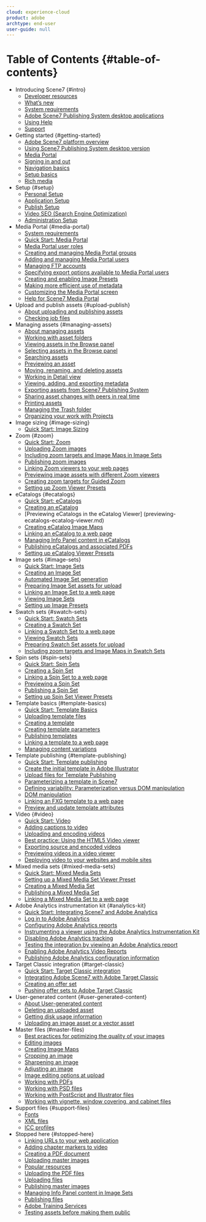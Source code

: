 ```yaml
---
cloud: experience-cloud
product: adobe
archtype: end-user
user-guide: null
---
```


# Table of Contents {#table-of-contents}

+ Introducing Scene7 {#intro}
    + [Developer resources](developer-resources.md)
    + [What’s new](whats-new.md)
    + [System requirements](system-requirements.md)
    + [Adobe Scene7 Publishing System desktop applications](scene7-publishing-system-desktop-applications.md)
    + [Using Help](using-help.md)
    + [Support](support.md)
+ Getting started {#getting-started}
    + [Adobe Scene7 platform overview](scene7-platform-overview.md)
    + [Using Scene7 Publishing System desktop version](using-scene7-publishing-system-desktop.md)
    + [Media Portal](media-portal.md)
    + [Signing in and out](signing-out.md)
    + [Navigation basics](navigation-basics.md)
    + [Setup basics](setup-basics.md)
    + [Rich media](rich-media.md)
+ Setup {#setup}
    + [Personal Setup](personal-setup.md)
    + [Application Setup](application-setup.md)
    + [Publish Setup](publish-setup.md)
    + [Video SEO (Search Engine Optimization)](video-seo-search-engine-optimization.md)
    + [Administration Setup](administration-setup.md)
+ Media Portal {#media-portal}
    + [System requirements](system-requirements-1.md)
    + [Quick Start: Media Portal](quick-start-media-portal-administration.md)
    + [Media Portal user roles](media-portal-user-roles.md)
    + [Creating and managing Media Portal groups](creating-media-portal-groups.md)
    + [Adding and managing Media Portal users](adding-media-portal-users.md)
    + [Managing FTP accounts](ftp-accounts.md)
    + [Specifying export options available to Media Portal users](specifying-export-options-available-media.md)
    + [Creating and enabling Image Presets](creating-enabling-image-presets.md)
    + [Making more efficient use of metadata](making-efficient-metadata.md)
    + [Customizing the Media Portal screen](customizing-media-portal-screen.md)
    + [Help for Scene7 Media Portal](help-scene7-media-portal.md)
+ Upload and publish assets {#upload-publish}
    + [About uploading and publishing assets](about-asset-upload-publish.md)
    + [Checking job files](checking-job-files.md)
+ Managing assets {#managing-assets}
    + [About managing assets](about-managing-assets.md)
    + [Working with asset folders](asset-folders.md)
    + [Viewing assets in the Browse panel](viewing-assets-browse-panel.md)
    + [Selecting assets in the Browse panel](selecting-assets-browse-panel.md)
    + [Searching assets](searching-assets.md)
    + [Previewing an asset](previewing-asset.md)
    + [Moving, renaming, and deleting assets](moving-renaming-deleting-assets.md)
    + [Working in Detail view](detail-view.md)
    + [Viewing, adding, and exporting metadata](viewing-adding-exporting-metadata.md)
    + [Exporting assets from Scene7 Publishing System](exporting-assets-scene7-publishing-system.md)
    + [Sharing asset changes with peers in real time](sharing-asset-changes-peers-real.md)
    + [Printing assets](printing-assets.md)
    + [Managing the Trash folder](trash-folder.md)
    + [Organizing your work with Projects](organizing-projects.md)
+ Image sizing {#image-sizing}
    + [Quick Start: Image Sizing](quick-start-image-sizing.md)
+ Zoom {#zoom}
    + [Quick Start: Zoom](quick-start-zoom.md)
    + [Uploading Zoom images](uploading-zoom-images.md)
    + [Including zoom targets and Image Maps in Image Sets](including-zoom-targets-image-maps.md)
    + [Publishing zoom images](publishing-zoom-images.md)
    + [Linking Zoom viewers to your web pages](linking-zoom-viewers-web-pages.md)
    + [Previewing image assets with different Zoom viewers](previewing-image-assets-different-zoom.md)
    + [Creating zoom targets for Guided Zoom](creating-zoom-targets-guided-zoom.md)
    + [Setting up Zoom Viewer Presets](setting-zoom-viewer-presets.md)
+ eCatalogs {#ecatalogs}
    + [Quick Start: eCatalogs](quick-start-ecatalog.md)
    + [Creating an eCatalog](creating-ecatalog.md)
    + [Previewing eCatalogs in the eCatalog Viewer]
    (previewing-ecatalogs-ecatalog-viewer.md)
    + [Creating eCatalog Image Maps](creating-ecatalog-image-maps.md)
    + [Linking an eCatalog to a web page](linking-ecatalog-web-page.md)
    + [Managing Info Panel content in eCatalogs](info-panel-content.md)
    + [Publishing eCatalogs and associated PDFs](publishing-ecatalogs-associated-pdfs.md)
    + [Setting up eCatalog Viewer Presets](setting-ecatalog-viewer-presets.md)
+ Image sets {#image-sets}
    + [Quick Start: Image Sets](quick-start-image-sets.md)
    + [Creating an Image Set](creating-image-set.md)
    + [Automated Image Set generation](automated-image-set-generation.md)
    + [Preparing Image Set assets for upload](preparing-image-set-assets-upload.md)
    + [Linking an Image Set to a web page](linking-image-set-web-page.md)
    + [Viewing Image Sets](viewing-image-sets.md)
    + [Setting up Image Presets](setting-image-presets.md)
+ Swatch sets {#swatch-sets}
    + [Quick Start: Swatch Sets](quick-start-swatch-sets.md)
    + [Creating a Swatch Set](creating-swatch-set.md)
    + [Linking a Swatch Set to a web page](linking-swatch-set-web-page.md)
    + [Viewing Swatch Sets](viewing-swatch-sets.md)
    + [Preparing Swatch Set assets for upload](preparing-swatch-set-assets-upload.md)
    + [Including zoom targets and Image Maps in Swatch Sets](including-zoom-targets-image-maps-1.md)
+ Spin sets {#spin-sets}
    + [Quick Start: Spin Sets](quick-start-spin-sets.md)
    + [Creating a Spin Set](creating-spin-set.md)
    + [Linking a Spin Set to a web page](linking-spin-set-web-page.md)
    + [Previewing a Spin Set](previewing-spin-set.md)
    + [Publishing a Spin Set](publishing-spin-set.md)
    + [Setting up Spin Set Viewer Presets](setting-spin-set-viewer-presets.md)
+ Template basics (#template-basics)
    + [Quick Start: Template Basics](quick-start-template-basics.md)
    + [Uploading template files](uploading-template-files.md)
    + [Creating a template](creating-template.md)
    + [Creating template parameters](creating-template-parameters.md)
    + [Publishing templates](publishing-templates.md)
    + [Linking a template to a web page](linking-template-web-page.md)
    + [Managing content variations](content-variations.md)
+ Template publishing {#template-publishing}
    + [Quick Start: Template publishing](quick-start-template-publishing.md)
    + [Create the initial template in Adobe Illustrator](create-initial-template-illustrator.md)
    + [Upload files for Template Publishing](upload-files-template-publishing.md)
    + [Parameterizing a template in Scene7](parameterizing-template-scene7.md)
    + [Defining variability: Parameterization versus DOM manipulation](defining-variability-parameterization-versus-dom.md)
    + [DOM manipulation](dom-manipulation.md)
    + [Linking an FXG template to a web page](linking-fxg-template-web-page.md)
    + [Preview and update template attributes](preview-update-template-attributes.md)
+ Video {#video}
    + [Quick Start: Video](quick-start-video.md)
    + [Adding captions to video](adding-captions-video.md)
    + [Uploading and encoding videos](uploading-encoding-videos.md)
    + [Best practice: Using the HTML5 Video viewer](best-practice-using-html5-video.md)
    + [Exporting source and encoded videos](exporting-source-encoded-videos.md)
    + [Previewing videos in a video viewer](previewing-videos-video-viewer.md)
    + [Deploying video to your websites and mobile sites](deploying-video-websites-mobile-sites.md)
+ Mixed media sets {#mixed-media-sets}
    + [Quick Start: Mixed Media Sets](quick-start-mixed-media-sets.md)
    + [Setting up a Mixed Media Set Viewer Preset](setting-mixed-media-set-viewer.md)
    + [Creating a Mixed Media Set](creating-mixed-media-set.md)
    + [Publishing a Mixed Media Set](publishing-mixed-media-set.md)
    + [Linking a Mixed Media Set to a web page](linking-mixed-media-set-web.md)
+ Adobe Analytics instrumentation kit {#analytics-kit}
    + [Quick Start: Integrating Scene7 and Adobe Analytics ](quick-start-integrating-scene7-analytics.md)
    + [Log in to Adobe Analytics](log-analytics.md)
    + [Configuring Adobe Analytics reports](configuring-analytics-reports.md)
    + [Instrumenting a viewer using the Adobe Analytics Instrumentation Kit](instrumenting-viewer-using-analytics-instrumentation.md)
    + [Disabling Adobe Analytics tracking](disabling-analytics-tracking.md)
    + [Testing the integration by viewing an Adobe Analytics report](testing-integration-viewing-analytics-report.md)
    + [Enabling Adobe Analytics Video Reports](enabling-analytics-video-reports.md)
    + [Publishing Adobe Analytics configuration information](publishing-analytics-configuration-information.md)
+ Target Classic integration {#target-classic}
    + [Quick Start: Target Classic integration](quick-start-target-classic-integration.md)
    + [Integrating Adobe Scene7 with Adobe Target Classic](integrating-scene7-target-classic.md)
    + [Creating an offer set](creating-offer-set.md)
    + [Pushing offer sets to Adobe Target Classic](pushing-offer-sets-target-classic.md)
+ User-generated content {#user-generated-content}
    + [About User-generated content](about-ugc.md)
    + [Deleting an uploaded asset](deleting-uploaded-asset.md)
    + [Getting disk usage information](getting-disk-usage-information.md)
    + [Uploading an image asset or a vector asset](uploading-image-asset-or-vector.md)
+ Master files (#master-files)
    + [Best practices for optimizing the quality of your images](best-practices-optimizing-quality-images.md)
    + [Editing images](editing-images.md)
    + [Creating Image Maps](creating-image-maps.md)
    + [Cropping an image](cropping-image.md)
    + [Sharpening an image](sharpening-image.md)
    + [Adjusting an image](adjusting-image.md)
    + [Image editing options at upload](image-editing-options-upload.md)
    + [Working with PDFs](pdfs.md)
    + [Working with PSD files](psd-files.md)
    + [Working with PostScript and Illustrator files](postscript-illustrator-files.md)
    + [Working with vignette, window covering, and cabinet files](vignette-window-covering-cabinet-files.md)
+ Support files {#support-files}
    + [Fonts](fonts.md)
    + [XML files](xml-files.md)
    + [ICC profiles](icc-profiles.md)
+ Stopped here {#stopped-here}
    + [Linking URLs to your web application](linking-urls-web-application.md)
    + [Adding chapter markers to video](adding-chapter-markers-video.md)
    + [Creating a PDF document](creating-pdf-document.md)
    + [Uploading master images](uploading-master-images.md)
    + [Popular resources](popular-resources.md)
    + [Uploading the PDF files](uploading-pdf-files.md)
    + [Uploading files](uploading-files.md)
    + [Publishing master images](publishing-master-images.md)
    + [Managing Info Panel content in Image Sets](info-panel-content-1.md)
    + [Publishing files](publishing-files.md)
    + [Adobe Training Services](training-services.md)
    + [Testing assets before making them public](testing-assets-making-them-public.md)